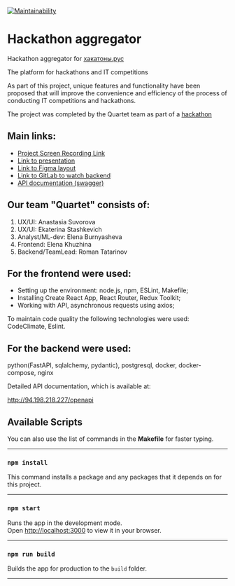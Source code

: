 [![Maintainability](https://api.codeclimate.com/v1/badges/3281022e4aecdc919ac7/maintainability)](https://codeclimate.com/github/xyzelena/hackathonrus/maintainability)

# Hackathon aggregator

Hackathon aggregator for [хакатоны.рус](https://www.xn--80aa3anexr8c.xn--p1acf/) 

The platform for hackathons and IT competitions

As part of this project, unique features and functionality have been proposed that will improve the convenience and efficiency of the process of conducting IT competitions and hackathons.

The project was completed by the Quartet team as part of a [hackathon](https://www.xn--80aa3anexr8c.xn--p1acf/letshackhack)

## Main links: 
* [Project Screen Recording Link](https://drive.google.com/file/d/1Sk0xQMGUTwLAJGtNw49e_ksIBfkUZwML/view?usp=sharing)
* [Link to presentation](https://drive.google.com/file/d/12XHe1WD-EcNVJjQ8FjGOKC9VZd-jEfvj/view)
* [Link to Figma layout](https://www.figma.com/design/CnTTlmMmbl3zUkY97oMBAS/%D0%9A%D0%B2%D0%B0%D1%80%D1%82%D0%B5%D1%82-%D0%A5%D0%B0%D0%BA%D0%B0%D1%82%D0%BE%D0%BD?node-id=58-2266&t=qLacBnMpufYBXrSz-0)
* [Link to GitLab to watch backend](https://gitlab.com/Lodhel/hack_ru)
* [API documentation (swagger)](http://94.198.218.227/openapi)

## Our team "Quartet" consists of:

1. UX/UI: Anastasia Suvorova
2. UX/UI: Ekaterina Stashkevich 
3. Analyst/ML-dev: Elena Burnyasheva 
4. Frontend: Elena Khuzhina 
5. Backend/TeamLead: Roman Tatarinov

## For the frontend were used: 
* Setting up the environment: node.js, npm, ESLint, Makefile;
* Installing Create React App, React Router, Redux Toolkit; 
* Working with API, asynchronous requests using axios;

To maintain code quality the following technologies were used: CodeClimate, Eslint.

## For the backend were used: 
python(FastAPI, sqlalchemy, pydantic), postgresql, docker, docker-compose, nginx

Detailed API documentation, which is available at: 

http://94.198.218.227/openapi
 
## Available Scripts

You can also use the list of commands in the __Makefile__ for faster typing.

___________________

### `npm install`

This command installs a package and any packages that it depends on for this project. 

___________________

### `npm start`

Runs the app in the development mode.\
Open [http://localhost:3000](http://localhost:3000) to view it in your browser.

_______________

### `npm run build`

Builds the app for production to the `build` folder.

___________________

